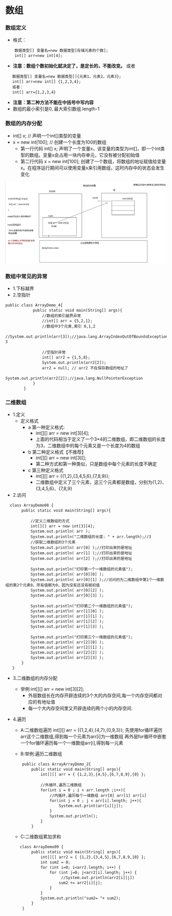 # 数组
### 数组定义
* 格式：
```
    数据类型[] 变量名=new 数据类型[存储元素的个数];
    int[] arr=new int[4];
```
* **注意：数组个数初始化就决定了，是定长的，不能改变。**
或者
```
   数据类型[] 变量名=new 数据类型[]{元素1，元素2，元素3};
   int[] arr=new int[] {1,2,3,4};
   或者：
   int[] arr={1,2,3,4}
```
* **注意：第二种方法不能在中括号中写内容**
* 数组的最小索引是0, 最大索引数组.length-1
### 数组的内存分配
* int[] x;	            	// 声明一个int[]类型的变量
*	x = new int[100];		// 创建一个长度为100的数组
    * 第一行代码 int[] x; 声明了一个变量x，该变量的类型为int[]，即一个int类型的数组。变量x会占用一块内存单元，它没有被分配初始值
    * 第二行代码 x = new int[100]; 创建了一个数组，将数组的地址赋值给变量x。在程序运行期间可以使用变量x来引用数组，这时内存中的状态会发生变化

![image](https://github.com/ericyishi/img-folder/blob/master/summary/backend/array_store.png)
### 数组中常见的异常
* 1.下标越界
* 2.空指针
```
public class ArrayDemo_4{
			public static void main(String[] args){
				//数组的索引越界异常
				//int[] arr = {5,2,1};
				//数组中3个元素,索引 0,1,2
				//System.out.println(arr[3]);//java.lang.ArrayIndexOutOfBoundsException: 3

				//空指针异常
				int[] arr2 = {1,5,8};
				System.out.println(arr2[2]);
				arr2 = null; // arr2 不在保存数组的地址了
				System.out.println(arr2[2]);//java.lang.NullPointerException
			}
		}
```

### 二维数组
* 1.定义
  * 定义格式
   	* a 第一种定义格式:
   		*  int[][] arr = new int[3][4];
   		*  上面的代码相当于定义了一个3*4的二维数组，即二维数组的长度为3，二维数组中的每个元素又是一个长度为4的数组
   	* b 第二种定义格式【不推荐】
   		*  int[][] arr = new int[3][];
   		*  第二种方式和第一种类似，只是数组中每个元素的长度不确定
   	* c 第三种定义格式
   		*  	int[][] arr = {{1,2},{3,4,5,6},{7,8,9}};
   		*  	二维数组中定义了三个元素，这三个元素都是数组，分别为{1,2}、{3,4,5,6}、{7,8,9}
* 2.访问
 ```
   class ArrayDemo08 {
   		public static void main(String[] args){

   			//定义二维数组的方式
   			int[][] arr = new int[3][4];
   			System.out.println( arr );
   			System.out.println("二维数组的长度: " + arr.length);//3
   			//获取二维数组的3个元素
   			System.out.println( arr[0] );//打印出来的是地址
   			System.out.println( arr[1] );//打印出来的是地址
   			System.out.println( arr[2] );//打印出来的是地址

   			System.out.println("打印第一个一维数组的元素值");
   			System.out.println( arr[0][0] );
   			System.out.println( arr[0][1] );//访问的为二维数组中第1个一维数组的第2个元素0，所有值都为0，因为没有还没有赋初值
   			System.out.println( arr[0][2] );
   			System.out.println( arr[0][3] );

   			System.out.println("打印第二个一维数组的元素值");
   			System.out.println( arr[1][0] );
   			System.out.println( arr[1][1] );
   			System.out.println( arr[1][2] );
   			System.out.println( arr[1][3] );

   			System.out.println("打印第三个一维数组的元素值");
   			System.out.println( arr[2][0] );
   			System.out.println( arr[2][1] );
   			System.out.println( arr[2][2] );
   			System.out.println( arr[2][3] );
   		}
   	}
 ```

* 3.二维数组的内存分配
  * 举例:int[][] arr = new int[3][2];
	 * 外层数组长在内存开辟连续的3个大的内存空间,每一个内存空间都对应的有地址值
	 * 每一个大内存空间里又开辟连续的两个小的内存空间.

* 4.遍历
    * A:二维数组遍历
  		 int[][] arr = {{1,2,4},{4,7},{0,9,3}};
    		 先使用for循环遍历arr这个二维数组,得到每一个元素为arr[i]为一维数组
  		 再外层for循环中嵌套一个for循环遍历每一个一维数组arr[i],得到每一元素

  	* B:举例:遍历二维数组
  	```
  		public class ArrayArrayDemo_2{
  			public static void main(String[] args){
  				int[][] arr = { {1,2,3},{4,5},{6,7,8,9},{0} };

  				//外循环,遍历二维数组
  				for(int i = 0 ; i < arr.length ;i++){
  					//内循环,遍历每个一维数组 arr[0] arr[1] arr[i]
  					for(int j = 0 ; j < arr[i].length; j++){
  						System.out.print(arr[i][j]);
  					}
  					System.out.println();
  				}
  			}
    ```
  	* C:二维数组累加求和
  	```
  	   class ArrayDemo09 {
  			public static void main(String[] args){
  			  	int[][] arr2 = { {1,2},{3,4,5},{6,7,8,9,10} };
  				int sum2 = 0;
  				for (int i=0; i<arr2.length; i++) {
  					for (int j=0; j<arr2[i].length; j++) {
  		                 //System.out.println(arr2[i][j])
  						sum2 += arr2[i][j];
  					}
  				}
  				System.out.println("sum2= "+ sum2);
  			}
  		}
  	```